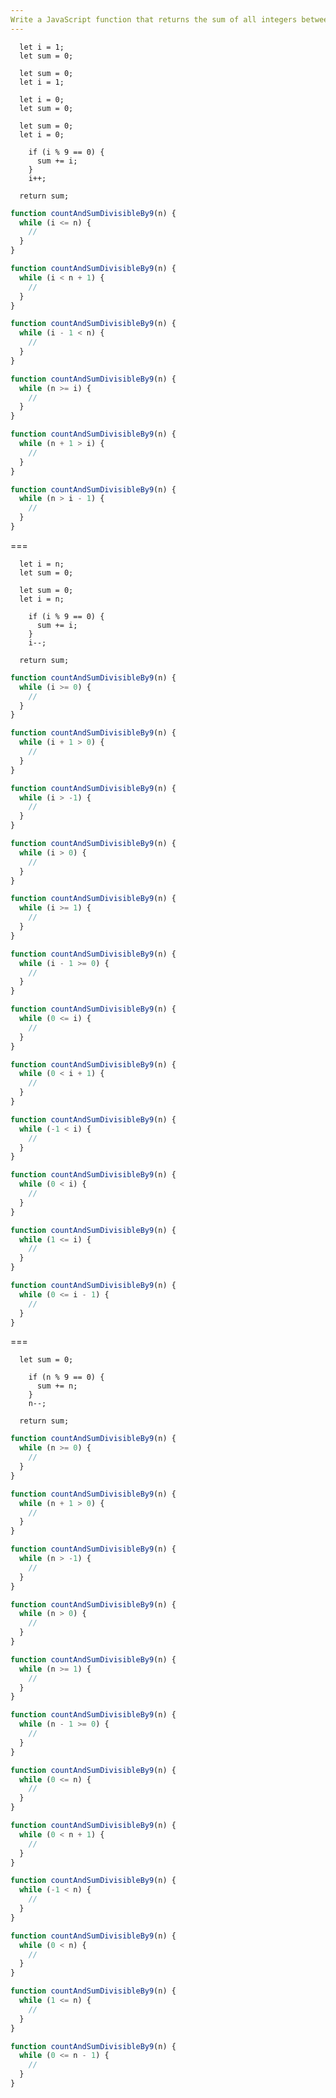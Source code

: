 ```yaml
---
Write a JavaScript function that returns the sum of all integers between 1 and N, divisible by 9, using a "while" loop.
---
```


```initial
  let i = 1;
  let sum = 0;
```

```initial
  let sum = 0;
  let i = 1;
```

```initial
  let i = 0;
  let sum = 0;
```

```initial
  let sum = 0;
  let i = 0;
```

```transformation
    if (i % 9 == 0) {
      sum += i;
    }
    i++;
```

```final
  return sum;
```

```js
function countAndSumDivisibleBy9(n) {
  while (i <= n) {
    //
  }
}
```

```js
function countAndSumDivisibleBy9(n) {
  while (i < n + 1) {
    //
  }
}
```

```js
function countAndSumDivisibleBy9(n) {
  while (i - 1 < n) {
    //
  }
}
```

```js
function countAndSumDivisibleBy9(n) {
  while (n >= i) {
    //
  }
}
```

```js
function countAndSumDivisibleBy9(n) {
  while (n + 1 > i) {
    //
  }
}
```

```js
function countAndSumDivisibleBy9(n) {
  while (n > i - 1) {
    //
  }
}
```

===

```initial
  let i = n;
  let sum = 0;
```

```initial
  let sum = 0;
  let i = n;
```

```transformation
    if (i % 9 == 0) {
      sum += i;
    }
    i--;
```

```final
  return sum;
```

```js
function countAndSumDivisibleBy9(n) {
  while (i >= 0) {
    //
  }
}
```

```js
function countAndSumDivisibleBy9(n) {
  while (i + 1 > 0) {
    //
  }
}
```

```js
function countAndSumDivisibleBy9(n) {
  while (i > -1) {
    //
  }
}
```

```js
function countAndSumDivisibleBy9(n) {
  while (i > 0) {
    //
  }
}
```

```js
function countAndSumDivisibleBy9(n) {
  while (i >= 1) {
    //
  }
}
```

```js
function countAndSumDivisibleBy9(n) {
  while (i - 1 >= 0) {
    //
  }
}
```

```js
function countAndSumDivisibleBy9(n) {
  while (0 <= i) {
    //
  }
}
```

```js
function countAndSumDivisibleBy9(n) {
  while (0 < i + 1) {
    //
  }
}
```

```js
function countAndSumDivisibleBy9(n) {
  while (-1 < i) {
    //
  }
}
```

```js
function countAndSumDivisibleBy9(n) {
  while (0 < i) {
    //
  }
}
```

```js
function countAndSumDivisibleBy9(n) {
  while (1 <= i) {
    //
  }
}
```

```js
function countAndSumDivisibleBy9(n) {
  while (0 <= i - 1) {
    //
  }
}
```

===

```initial
  let sum = 0;
```

```transformation
    if (n % 9 == 0) {
      sum += n;
    }
    n--;
```

```final
  return sum;
```

```js
function countAndSumDivisibleBy9(n) {
  while (n >= 0) {
    //
  }
}
```

```js
function countAndSumDivisibleBy9(n) {
  while (n + 1 > 0) {
    //
  }
}
```

```js
function countAndSumDivisibleBy9(n) {
  while (n > -1) {
    //
  }
}
```

```js
function countAndSumDivisibleBy9(n) {
  while (n > 0) {
    //
  }
}
```

```js
function countAndSumDivisibleBy9(n) {
  while (n >= 1) {
    //
  }
}
```

```js
function countAndSumDivisibleBy9(n) {
  while (n - 1 >= 0) {
    //
  }
}
```

```js
function countAndSumDivisibleBy9(n) {
  while (0 <= n) {
    //
  }
}
```

```js
function countAndSumDivisibleBy9(n) {
  while (0 < n + 1) {
    //
  }
}
```

```js
function countAndSumDivisibleBy9(n) {
  while (-1 < n) {
    //
  }
}
```

```js
function countAndSumDivisibleBy9(n) {
  while (0 < n) {
    //
  }
}
```

```js
function countAndSumDivisibleBy9(n) {
  while (1 <= n) {
    //
  }
}
```

```js
function countAndSumDivisibleBy9(n) {
  while (0 <= n - 1) {
    //
  }
}
```

